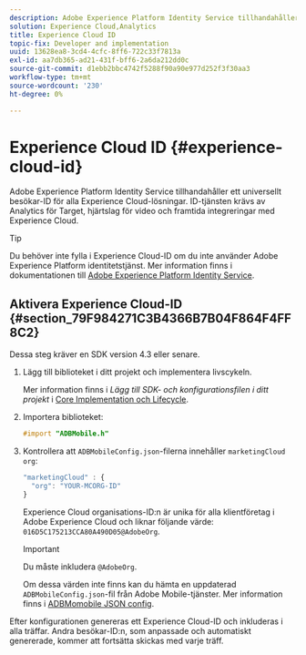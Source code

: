 ```yaml
---
description: Adobe Experience Platform Identity Service tillhandahåller ett universellt besökar-ID för alla Experience Cloud-lösningar. ID-tjänsten krävs av Analytics för Target, hjärtslag för video och framtida integreringar med Experience Cloud.
solution: Experience Cloud,Analytics
title: Experience Cloud ID
topic-fix: Developer and implementation
uuid: 13628ea8-3cd4-4cfc-8ff6-722c33f7813a
exl-id: aa7db365-ad21-431f-bff6-2a6da212dd0c
source-git-commit: d1ebb2bbc4742f5288f90a90e977d252f3f30aa3
workflow-type: tm+mt
source-wordcount: '230'
ht-degree: 0%

---
```


# Experience Cloud ID {#experience-cloud-id}

Adobe Experience Platform Identity Service tillhandahåller ett universellt besökar-ID för alla Experience Cloud-lösningar. ID-tjänsten krävs av Analytics för Target, hjärtslag för video och framtida integreringar med Experience Cloud.

>[!TIP]
>
>Du behöver inte fylla i Experience Cloud-ID om du inte använder Adobe Experience Platform identitetstjänst. Mer information finns i dokumentationen till [Adobe Experience Platform Identity Service](https://experienceleague.adobe.com/docs/id-service/using/home.html).

## Aktivera Experience Cloud-ID {#section_79F984271C3B4366B7B04F864F4FF8C2}

Dessa steg kräver en SDK version 4.3 eller senare.

1. Lägg till biblioteket i ditt projekt och implementera livscykeln.

   Mer information finns i *Lägg till SDK- och konfigurationsfilen i ditt projekt* i [Core Implementation och Lifecycle](/help/ios/getting-started/dev-qs.md).
1. Importera biblioteket:

   ```objective-c
   #import "ADBMobile.h"
   ```

1. Kontrollera att `ADBMobileConfig.json`-filerna innehåller `marketingCloud` `org`:

   ```js
   "marketingCloud" : { 
     "org": "YOUR-MCORG-ID" 
   }
   ```

   Experience Cloud organisations-ID:n är unika för alla klientföretag i Adobe Experience Cloud och liknar följande värde: `016D5C175213CCA80A490D05@AdobeOrg`.

   >[!IMPORTANT]
   >
   >Du måste inkludera `@AdobeOrg`.

   Om dessa värden inte finns kan du hämta en uppdaterad `ADBMobileConfig.json`-fil från Adobe Mobile-tjänster. Mer information finns i [ADBMomobile JSON config](/help/ios/getting-started/requirements.md).

Efter konfigurationen genereras ett Experience Cloud-ID och inkluderas i alla träffar. Andra besökar-ID:n, som anpassade och automatiskt genererade, kommer att fortsätta skickas med varje träff.
